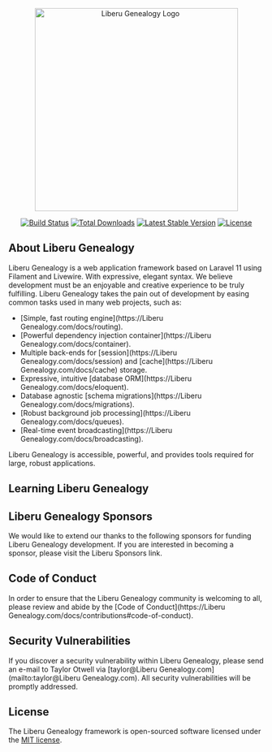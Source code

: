 <p align="center"><a href="https://Liberu Genealogy.co.uk" target="_blank"><img src="https://raw.githubusercontent.com/Liberu Genealogy/art/master/logo-lockup/5%20SVG/2%20CMYK/1%20Full%20Color/Liberu Genealogy-logolockup-cmyk-red.svg" width="400" alt="Liberu Genealogy Logo"></a></p>

<p align="center">
<a href="https://github.com/Liberu Genealogy/framework/actions"><img src="https://github.com/Liberu Genealogy/framework/workflows/tests/badge.svg" alt="Build Status"></a>
<a href="https://packagist.org/packages/Liberu Genealogy/framework"><img src="https://img.shields.io/packagist/dt/Liberu Genealogy/framework" alt="Total Downloads"></a>
<a href="https://packagist.org/packages/Liberu Genealogy/framework"><img src="https://img.shields.io/packagist/v/Liberu Genealogy/framework" alt="Latest Stable Version"></a>
<a href="https://packagist.org/packages/Liberu Genealogy/framework"><img src="https://img.shields.io/packagist/l/Liberu Genealogy/framework" alt="License"></a>
</p>

## About Liberu Genealogy

Liberu Genealogy is a web application framework based on Laravel 11 using Filament and Livewire. 
With expressive, elegant syntax. We believe development must be an enjoyable and creative experience to be truly fulfilling. Liberu Genealogy takes the pain out of development by easing common tasks used in many web projects, such as:

- [Simple, fast routing engine](https://Liberu Genealogy.com/docs/routing).
- [Powerful dependency injection container](https://Liberu Genealogy.com/docs/container).
- Multiple back-ends for [session](https://Liberu Genealogy.com/docs/session) and [cache](https://Liberu Genealogy.com/docs/cache) storage.
- Expressive, intuitive [database ORM](https://Liberu Genealogy.com/docs/eloquent).
- Database agnostic [schema migrations](https://Liberu Genealogy.com/docs/migrations).
- [Robust background job processing](https://Liberu Genealogy.com/docs/queues).
- [Real-time event broadcasting](https://Liberu Genealogy.com/docs/broadcasting).

Liberu Genealogy is accessible, powerful, and provides tools required for large, robust applications.

## Learning Liberu Genealogy

## Liberu Genealogy Sponsors

We would like to extend our thanks to the following sponsors for funding Liberu Genealogy development. If you are interested in becoming a sponsor, please visit the Liberu Sponsors link.

## Code of Conduct

In order to ensure that the Liberu Genealogy community is welcoming to all, please review and abide by the [Code of Conduct](https://Liberu Genealogy.com/docs/contributions#code-of-conduct).

## Security Vulnerabilities

If you discover a security vulnerability within Liberu Genealogy, please send an e-mail to Taylor Otwell via [taylor@Liberu Genealogy.com](mailto:taylor@Liberu Genealogy.com). All security vulnerabilities will be promptly addressed.

## License

The Liberu Genealogy framework is open-sourced software licensed under the [MIT license](https://opensource.org/licenses/MIT).
